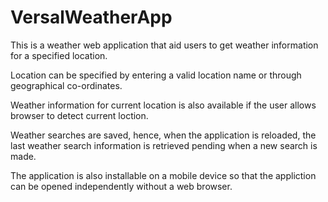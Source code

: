 # VersalWeatherApp
This is a weather web application that aid users to get weather information for a specified location.


Location can be specified by entering a valid location name or through geographical co-ordinates.


Weather information for current location is also available if the user allows browser to detect current loction.


Weather searches are saved, hence, when the application is reloaded, the last weather search information is retrieved pending when a new search is made.


The application is also installable on a mobile device so that the appliction can be opened independently without a web browser.
